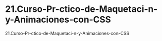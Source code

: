 # 21.Curso-Pr-ctico-de-Maquetaci-n-y-Animaciones-con-CSS
21.Curso-Pr-ctico-de-Maquetaci-n-y-Animaciones-con-CSS
